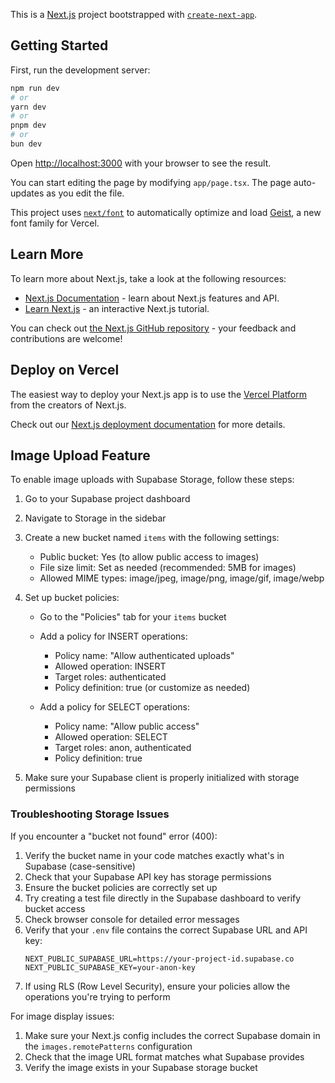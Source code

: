 This is a [Next.js](https://nextjs.org) project bootstrapped with [`create-next-app`](https://nextjs.org/docs/app/api-reference/cli/create-next-app).

## Getting Started

First, run the development server:

```bash
npm run dev
# or
yarn dev
# or
pnpm dev
# or
bun dev
```

Open [http://localhost:3000](http://localhost:3000) with your browser to see the result.

You can start editing the page by modifying `app/page.tsx`. The page auto-updates as you edit the file.

This project uses [`next/font`](https://nextjs.org/docs/app/building-your-application/optimizing/fonts) to automatically optimize and load [Geist](https://vercel.com/font), a new font family for Vercel.

## Learn More

To learn more about Next.js, take a look at the following resources:

- [Next.js Documentation](https://nextjs.org/docs) - learn about Next.js features and API.
- [Learn Next.js](https://nextjs.org/learn) - an interactive Next.js tutorial.

You can check out [the Next.js GitHub repository](https://github.com/vercel/next.js) - your feedback and contributions are welcome!

## Deploy on Vercel

The easiest way to deploy your Next.js app is to use the [Vercel Platform](https://vercel.com/new?utm_medium=default-template&filter=next.js&utm_source=create-next-app&utm_campaign=create-next-app-readme) from the creators of Next.js.

Check out our [Next.js deployment documentation](https://nextjs.org/docs/app/building-your-application/deploying) for more details.

## Image Upload Feature

To enable image uploads with Supabase Storage, follow these steps:

1. Go to your Supabase project dashboard
2. Navigate to Storage in the sidebar
3. Create a new bucket named `items` with the following settings:

   - Public bucket: Yes (to allow public access to images)
   - File size limit: Set as needed (recommended: 5MB for images)
   - Allowed MIME types: image/jpeg, image/png, image/gif, image/webp

4. Set up bucket policies:

   - Go to the "Policies" tab for your `items` bucket
   - Add a policy for INSERT operations:

     - Policy name: "Allow authenticated uploads"
     - Allowed operation: INSERT
     - Target roles: authenticated
     - Policy definition: true (or customize as needed)

   - Add a policy for SELECT operations:
     - Policy name: "Allow public access"
     - Allowed operation: SELECT
     - Target roles: anon, authenticated
     - Policy definition: true

5. Make sure your Supabase client is properly initialized with storage permissions

### Troubleshooting Storage Issues

If you encounter a "bucket not found" error (400):

1. Verify the bucket name in your code matches exactly what's in Supabase (case-sensitive)
2. Check that your Supabase API key has storage permissions
3. Ensure the bucket policies are correctly set up
4. Try creating a test file directly in the Supabase dashboard to verify bucket access
5. Check browser console for detailed error messages
6. Verify that your `.env` file contains the correct Supabase URL and API key:
   ```
   NEXT_PUBLIC_SUPABASE_URL=https://your-project-id.supabase.co
   NEXT_PUBLIC_SUPABASE_KEY=your-anon-key
   ```
7. If using RLS (Row Level Security), ensure your policies allow the operations you're trying to perform

For image display issues:

1. Make sure your Next.js config includes the correct Supabase domain in the `images.remotePatterns` configuration
2. Check that the image URL format matches what Supabase provides
3. Verify the image exists in your Supabase storage bucket
